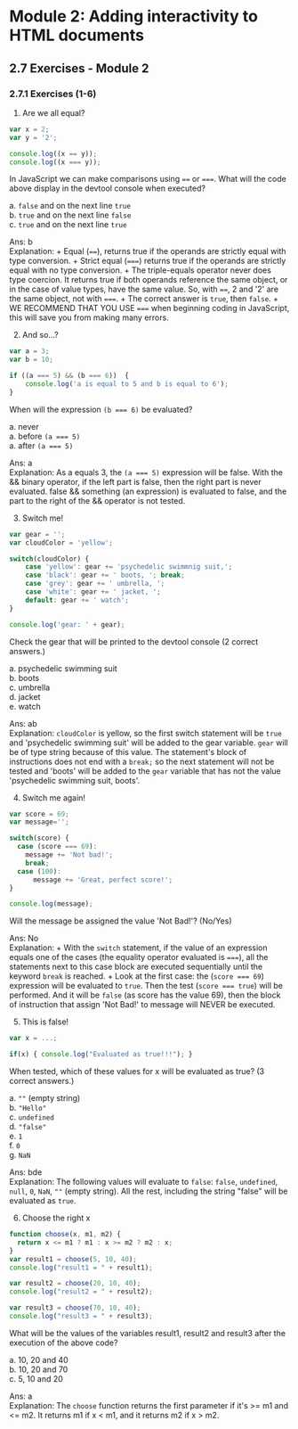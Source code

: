 # Module 2: Adding interactivity to HTML documents


## 2.7 Exercises - Module 2


### 2.7.1 Exercises (1-6)

1. Are we all equal?

  ```js
  var x = 2;
  var y = '2';

  console.log((x == y));
  console.log((x === y));
  ```

  In JavaScript we can make comparisons using `==` or `===`. What will the code above display in the devtool console when executed?

  a. `false` and on the next line `true`<br/>
  b. `true` and on the next line `false`<br/>
  c. `true` and on the next line `true`<br/>

  Ans: b<br/>
  Explanation: 
    + Equal (`==`), returns true if the operands are strictly equal with type conversion.
    + Strict equal (`===`) returns true if the operands are strictly equal with no type conversion.
    + The triple-equals operator never does type coercion. It returns true if both operands reference the same object, or in the case of value types, have the same value. So, with `==`, 2 and '2' are the same object, not with `===`.
    + The correct answer is `true`, then `false`.
    + WE RECOMMEND THAT YOU USE `===` when beginning coding in JavaScript, this will save you from making many errors.


2. And so...?

  ```js
  var a = 3;
  var b = 10;
  
  if ((a === 5) && (b === 6))  { 
      console.log('a is equal to 5 and b is equal to 6');
  }
  ```

  When will the expression `(b === 6)` be evaluated?

  a. never<br/>
  a. before `(a === 5)`<br/>
  a. after `(a === 5)`<br/>

  Ans: a<br/>
  Explanation: As a equals 3, the `(a === 5)` expression will be false. With the && binary operator, if the left part is false, then the right part is never evaluated. false && something (an expression) is evaluated to false, and the part to the right of the && operator is not tested.


3. Switch me!

  ```js
  var gear = '';
  var cloudColor = 'yellow';

  switch(cloudColor) {
      case 'yellow': gear += 'psychedelic swimmnig suit,';
      case 'black': gear += ' boots, '; break;
      case 'grey': gear += ' umbrella, ';
      case 'white': gear += ' jacket, ';
      default: gear += ' watch';
  }

  console.log('gear: ' + gear);
  ```

Check the gear that will be printed to the devtool console (2 correct answers.)

  a. psychedelic swimming suit<br/>
  b. boots<br/>
  c. umbrella<br/>
  d. jacket<br/>
  e. watch<br/>

  Ans: ab<br/>
  Explanation: `cloudColor` is yellow, so the first switch statement will be `true` and 'psychedelic swimming suit' will be added to the gear variable. `gear` will be of type string because of this value. The statement's block of instructions does not end with a `break;` so the next statement will not be tested and 'boots' will be added to the `gear` variable that has not the value 'psychedelic swimming suit, boots'.


4. Switch me again!

  ```js
  var score = 69;
  var message='';
  
  switch(score) {
    case (score === 69):
      message += 'Not bad!';
      break;
    case (100): 
        message += 'Great, perfect score!';
  }

  console.log(message);
  ```

  Will the message be assigned the value 'Not Bad!'? (No/Yes)

  Ans: No<br/>
  Explanation:
    + With the `switch` statement, if the value of an expression equals one of the cases (the equality operator evaluated is `===`), all the statements next to this case block are executed sequentially until the keyword `break` is reached.
    + Look at the first case: the (`score === 69`) expression will be evaluated to `true`. Then the test (`score === true`) will be performed. And it will be `false` (as score has the value 69), then the block of instruction that assign 'Not Bad!' to message will NEVER be executed.


5. This is false!

  ```js
  var x = ...;

  if(x) { console.log("Evaluated as true!!!"); }
  ```

  When tested, which of these values for x will be evaluated as true? (3 correct answers.)

  a. `""` (empty string)<br/>
  b. `"Hello"`<br/>
  c. `undefined`<br/>
  d. `"false"`<br/>
  e. `1`<br/>
  f. `0`<br/>
  g. `NaN`<br/>

  Ans: bde<br/>
  Explanation: The following values will evaluate to `false`: `false`, `undefined`, `null`, `0`, `NaN`, `""` (empty string). All the rest, including the string "false" will be evaluated as `true`.


6. Choose the right x

  ```js
  function choose(x, m1, m2) {
    return x <= m1 ? m1 : x >= m2 ? m2 : x; 
  }
  var result1 = choose(5, 10, 40);
  console.log("result1 = " + result1);

  var result2 = choose(20, 10, 40);
  console.log("result2 = " + result2);

  var result3 = choose(70, 10, 40);
  console.log("result3 = " + result3);
  ```

  What will be the values of the variables result1, result2 and result3 after the execution of the above code?

  a. 10, 20 and 40<br/>
  b. 10, 20 and 70<br/>
  c. 5, 10 and 20<br/>

  Ans: a<br/>
  Explanation: The `choose` function returns the first parameter if it's >= m1 and <= m2. It returns m1 if x < m1, and it returns m2 if x > m2.






